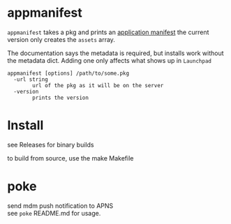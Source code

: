 # appmanifest

`appmanifest` takes a pkg and prints an [application manifest](http://help.apple.com/deployment/osx/#/ior5df10f73a)
the current version only creates the `assets` array.

The documentation says the metadata is required, but installs work without the metadata dict.
Adding one only affects what shows up in `Launchpad`

```
appmanifest [options] /path/to/some.pkg
  -url string
    	url of the pkg as it will be on the server
  -version
    	prints the version
```

# Install
see Releases for binary builds

to build from source, use the make Makefile

# poke
send mdm push notification to APNS  
see `poke` README.md for usage.
